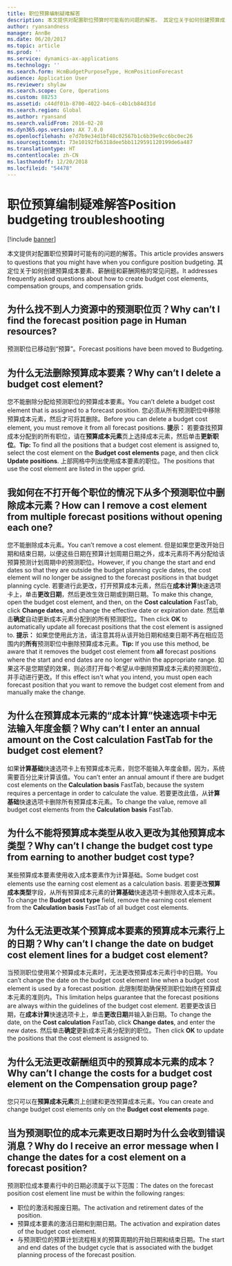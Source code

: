 ```yaml
---
title: 职位预算编制疑难解答
description: 本文提供对配置职位预算时可能有的问题的解答。 其定位关于如何创建预算成本要素、薪酬组和薪酬网格的常见问题。
author: ryansandness
manager: AnnBe
ms.date: 06/20/2017
ms.topic: article
ms.prod: ''
ms.service: dynamics-ax-applications
ms.technology: ''
ms.search.form: HcmBudgetPurposeType, HcmPositionForecast
audience: Application User
ms.reviewer: shylaw
ms.search.scope: Core, Operations
ms.custom: 88253
ms.assetid: c44df01b-8700-4022-b4c6-c4b1cb84d31d
ms.search.region: Global
ms.author: ryansand
ms.search.validFrom: 2016-02-28
ms.dyn365.ops.version: AX 7.0.0
ms.openlocfilehash: e7d7b9e34d1bf48c02567b1c6b39e9cc6bc0ec26
ms.sourcegitcommit: 73e10192fb6318dee5bb1129591120199de6a487
ms.translationtype: HT
ms.contentlocale: zh-CN
ms.lasthandoff: 12/20/2018
ms.locfileid: "54478"
---
```

# <a name="position-budgeting-troubleshooting"></a><span data-ttu-id="6d795-104">职位预算编制疑难解答</span><span class="sxs-lookup"><span data-stu-id="6d795-104">Position budgeting troubleshooting</span></span>

[!include [banner](../includes/banner.md)]

<span data-ttu-id="6d795-105">本文提供对配置职位预算时可能有的问题的解答。</span><span class="sxs-lookup"><span data-stu-id="6d795-105">This article provides answers to questions that you might have when you configure position budgeting.</span></span> <span data-ttu-id="6d795-106">其定位关于如何创建预算成本要素、薪酬组和薪酬网格的常见问题。</span><span class="sxs-lookup"><span data-stu-id="6d795-106">It addresses frequently asked questions about how to create budget cost elements, compensation groups, and compensation grids.</span></span> 

<a name="why-cant-i-find-the-forecast-position-page-in-human-resources"></a><span data-ttu-id="6d795-107">为什么找不到人力资源中的预测职位页？</span><span class="sxs-lookup"><span data-stu-id="6d795-107">Why can’t I find the forecast position page in Human resources?</span></span>
---------------------------------------------------------------

<span data-ttu-id="6d795-108">预测职位已移动到“预算”。</span><span class="sxs-lookup"><span data-stu-id="6d795-108">Forecast positions have been moved to Budgeting.</span></span>

## <a name="why-cant-i-delete-a-budget-cost-element"></a><span data-ttu-id="6d795-109">为什么无法删除预算成本要素？</span><span class="sxs-lookup"><span data-stu-id="6d795-109">Why can’t I delete a budget cost element?</span></span>
<span data-ttu-id="6d795-110">您不能删除分配给预测职位的预算成本要素。</span><span class="sxs-lookup"><span data-stu-id="6d795-110">You can’t delete a budget cost element that is assigned to a forecast position.</span></span> <span data-ttu-id="6d795-111">您必须从所有预测职位中移除预算成本元素，然后才可将其删除。</span><span class="sxs-lookup"><span data-stu-id="6d795-111">Before you can delete a budget cost element, you must remove it from all forecast positions.</span></span> <span data-ttu-id="6d795-112">**提示：** 若要查找预算成本分配到的所有职位，请在**预算成本元素**页上选择成本元素，然后单击**更新职位**。</span><span class="sxs-lookup"><span data-stu-id="6d795-112">**Tip:** To find all the positions that a budget cost element is assigned to, select the cost element on the **Budget cost elements** page, and then click **Update positions**.</span></span> <span data-ttu-id="6d795-113">上部网格中列出使用成本要素的职位。</span><span class="sxs-lookup"><span data-stu-id="6d795-113">The positions that use the cost element are listed in the upper grid.</span></span>

## <a name="how-can-i-remove-a-cost-element-from-multiple-forecast-positions-without-opening-each-one"></a><span data-ttu-id="6d795-114">我如何在不打开每个职位的情况下从多个预测职位中删除成本元素？</span><span class="sxs-lookup"><span data-stu-id="6d795-114">How can I remove a cost element from multiple forecast positions without opening each one?</span></span>
<span data-ttu-id="6d795-115">您不能删除成本元素。</span><span class="sxs-lookup"><span data-stu-id="6d795-115">You can’t remove a cost element.</span></span> <span data-ttu-id="6d795-116">但是如果您更改开始日期和结束日期，以便这些日期在预算计划周期日期之外，成本元素将不再分配给该预算预测计划周期中的预测职位。</span><span class="sxs-lookup"><span data-stu-id="6d795-116">However, if you change the start and end dates so that they are outside the budget planning cycle dates, the cost element will no longer be assigned to the forecast positions in that budget planning cycle.</span></span> <span data-ttu-id="6d795-117">若要进行此更改，打开预算成本元素，然后在**成本计算**快速选项卡上，单击**更改日期**，然后更改生效日期或到期日期。</span><span class="sxs-lookup"><span data-stu-id="6d795-117">To make this change, open the budget cost element, and then, on the **Cost calculation** FastTab, click **Change dates**, and change the effective date or expiration date.</span></span> <span data-ttu-id="6d795-118">然后单击**确定**自动更新成本元素分配到的所有预测职位。</span><span class="sxs-lookup"><span data-stu-id="6d795-118">Then click **OK** to automatically update all forecast positions that the cost element is assigned to.</span></span> <span data-ttu-id="6d795-119">**提示：** 如果您使用此方法，请注意其将从该开始日期和结束日期不再在相应范围内的**所有**预测职位中删除预算成本元素。</span><span class="sxs-lookup"><span data-stu-id="6d795-119">**Tip:** If you use this method, be aware that it removes the budget cost element from **all** forecast positions where the start and end dates are no longer within the appropriate range.</span></span> <span data-ttu-id="6d795-120">如果这不是您期望的效果，则必须打开每个希望从中删除预算成本元素的预测职位，并手动进行更改。</span><span class="sxs-lookup"><span data-stu-id="6d795-120">If this effect isn't what you intend, you must open each forecast position that you want to remove the budget cost element from and manually make the change.</span></span>

## <a name="why-cant-i-enter-an-annual-amount-on-the-cost-calculation-fasttab-for-the-budget-cost-element"></a><span data-ttu-id="6d795-121">为什么在预算成本元素的“成本计算”快速选项卡中无法输入年度金额？</span><span class="sxs-lookup"><span data-stu-id="6d795-121">Why can’t I enter an annual amount on the Cost calculation FastTab for the budget cost element?</span></span>
<span data-ttu-id="6d795-122">如果**计算基础**快速选项卡上有预算成本元素，则您不能输入年度金额，因为，系统需要百分比来计算该值。</span><span class="sxs-lookup"><span data-stu-id="6d795-122">You can’t enter an annual amount if there are budget cost elements on the **Calculation basis** FastTab, because the system requires a percentage in order to calculate the value.</span></span> <span data-ttu-id="6d795-123">若要更改此值，从**计算基础**快速选项卡删除所有预算成本元素。</span><span class="sxs-lookup"><span data-stu-id="6d795-123">To change the value, remove all budget cost elements from the **Calculation basis** FastTab.</span></span>

## <a name="why-cant-i-change-the-budget-cost-type-from-earning-to-another-budget-cost-type"></a><span data-ttu-id="6d795-124">为什么不能将预算成本类型从收入更改为其他预算成本类型？</span><span class="sxs-lookup"><span data-stu-id="6d795-124">Why can’t I change the budget cost type from earning to another budget cost type?</span></span>
<span data-ttu-id="6d795-125">某些预算成本要素使用收入成本要素作为计算基础。</span><span class="sxs-lookup"><span data-stu-id="6d795-125">Some budget cost elements use the earning cost element as a calculation basis.</span></span> <span data-ttu-id="6d795-126">若要更改**预算成本类型**字段，从所有预算成本元素的**计算基础**快速选项卡删除收入成本元素。</span><span class="sxs-lookup"><span data-stu-id="6d795-126">To change the **Budget cost type** field, remove the earning cost element from the **Calculation basis** FastTab of all budget cost elements.</span></span>

## <a name="why-cant-i-change-the-date-on-budget-cost-element-lines-for-a-budget-cost-element"></a><span data-ttu-id="6d795-127">为什么无法更改某个预算成本要素的预算成本元素行上的日期？</span><span class="sxs-lookup"><span data-stu-id="6d795-127">Why can’t I change the date on budget cost element lines for a budget cost element?</span></span>
<span data-ttu-id="6d795-128">当预测职位使用某个预算成本元素时，无法更改预算成本元素行中的日期。</span><span class="sxs-lookup"><span data-stu-id="6d795-128">You can’t change the date on the budget cost element line when a budget cost element is used by a forecast position.</span></span> <span data-ttu-id="6d795-129">此限制帮助确保预测职位始终在预算成本元素的准则内。</span><span class="sxs-lookup"><span data-stu-id="6d795-129">This limitation helps guarantee that the forecast positions are always within the guidelines of the budget cost element.</span></span> <span data-ttu-id="6d795-130">若要更改该日期，在**成本计算**快速选项卡上，单击**更改日期**并输入新日期。</span><span class="sxs-lookup"><span data-stu-id="6d795-130">To change the date, on the **Cost calculation** FastTab, click **Change dates**, and enter the new dates.</span></span> <span data-ttu-id="6d795-131">然后单击**确定**更新成本元素分配到的职位。</span><span class="sxs-lookup"><span data-stu-id="6d795-131">Then click **OK** to update the positions that the cost element is assigned to.</span></span>

## <a name="why-cant-i-change-the-costs-for-a-budget-cost-element-on-the-compensation-group-page"></a><span data-ttu-id="6d795-132">为什么无法更改薪酬组页中的预算成本元素的成本？</span><span class="sxs-lookup"><span data-stu-id="6d795-132">Why can’t I change the costs for a budget cost element on the Compensation group page?</span></span>
<span data-ttu-id="6d795-133">您只可以在**预算成本元素**页上创建和更改预算成本元素。</span><span class="sxs-lookup"><span data-stu-id="6d795-133">You can create and change budget cost elements only on the **Budget cost elements** page.</span></span>

## <a name="why-do-i-receive-an-error-message-when-i-change-the-dates-for-a-cost-element-on-a-forecast-position"></a><span data-ttu-id="6d795-134">当为预测职位的成本元素更改日期时为什么会收到错误消息？</span><span class="sxs-lookup"><span data-stu-id="6d795-134">Why do I receive an error message when I change the dates for a cost element on a forecast position?</span></span>
<span data-ttu-id="6d795-135">预测职位成本要素行中的日期必须属于以下范围：</span><span class="sxs-lookup"><span data-stu-id="6d795-135">The dates on the forecast position cost element line must be within the following ranges:</span></span>

-   <span data-ttu-id="6d795-136">职位的激活和报废日期。</span><span class="sxs-lookup"><span data-stu-id="6d795-136">The activation and retirement dates of the position.</span></span>
-   <span data-ttu-id="6d795-137">预算成本要素的激活日期和到期日期。</span><span class="sxs-lookup"><span data-stu-id="6d795-137">The activation and expiration dates of the budget cost element.</span></span>
-   <span data-ttu-id="6d795-138">与预测职位的预算计划流程相关的预算周期的开始日期和结束日期。</span><span class="sxs-lookup"><span data-stu-id="6d795-138">The start and end dates of the budget cycle that is associated with the budget planning process of the forecast position.</span></span>





